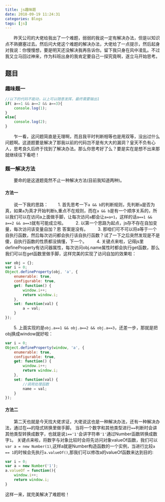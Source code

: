 ```yaml
---
title: js趣味题
date: 2018-09-19 11:24:31
categories: Blogs
tags: [js]
---
```

&emsp;&emsp;昨天公司的大佬给我出了一个难题，弱弱的我说一定有解决办法，但是以知识点不熟搪塞过去。然后问大佬这个难题的解决办法，大佬给了一点提示，然后起身对我说：你慢慢想，要是明天还没解决我再告诉你。留下我只身在风中凌乱。不过我又立马回过神来，作为科班出身的我肯定要自己一探究竟啊，遂立马开始思考。<!--more-->
## 题目
### 趣味题一
```javascript
//以下的代码不能动，以上可以随意发挥，最终需要输出1
if( a==1 && a==2 && a==3){
	console.log(1);
}
else{
	console.log(2);
}
```
&emsp;&emsp;乍一看，这问题简直是无理啊，而且我平时判断相等也是用双等，没出过什么问题啊。这道题要是解决了那我以前的代码岂不是有大大的漏洞？皇天不负有心人，思考良久后终于找到了解决办法。那么你思考好了么？要是实在是想不出来那就继续往下看吧！
### 题一解决方法
&emsp;&emsp;要命的是这道题竟然不止一种解决方法(目前我知道两种)。
#### 方法一
&emsp;&emsp;说一下我的思路：
&emsp;&emsp;1. 首先思考一下`a && b`的判断规则，先判断`a`是否为真，如果`a`为真才开始判断`b`,重点不在规则，而在`a && b`是有一个顺序关系的，所以我们可以在访问a上面做手脚，让每次访问`a`都会让`a=a+1`，这样的话`a==1 && a==2 && a==3`就有可能成立啦。
&emsp;&emsp;2. 以第一个思路为起点，js存不存在自加变量，每次访问该变量自加？恩 答案是没有。
&emsp;&emsp;3. 那咱们可不可以将a等于一个自执行函数，然后每次访问都会执行该自执行函数？试了一下之后突然发现是不是傻，自执行函数的性质都没搞懂，下一个。
&emsp;&emsp;4. 关键点来啦，记得js里defineProperty有访问器属性，每次访问obj.name属性时都会执行get函数，那么我们可以在get函数里做手脚，这样完美的实现了访问自加的效果啦：
```javascript
var obj = {};
var i = 0;
Object.defineProperty(obj, 'a', {
    enumerable: true,
    configurable: true,
    get: function() {
    	window.i++;
        return window.i;
    },
    set: function(val) {
        a = val;
    }
});
```
&emsp;&emsp;5. 上面实现的是`obj.a==1 && obj.a==2 && obj.a==3`，还差一步，那就是把obj换成window就好啦：
```javascript
var i = 0;
Object.defineProperty(window, 'a', {
    enumerable: true,
    configurable: true,
    get: function() {
		window.i++;
		return window.i;
    },
    set: function(val) {
        //调用处理函数
        name = val;
    }
});
```
#### 方法二
&emsp;&emsp;第二天也就是今天找大佬求证，大佬说这也是一种解决办法，还有一种解决办法，通过在`==`的隐式转换里做手脚。 当将一个数字和其他类型进行`==`判断时会讲其他类型转换成数字，也就是说`1=='1'`会讲字符串`'1'`通过Number函数转换成数字`1`。
关键点来啦，将数字与对象比较时会将先访问对象valueOf函数，我们可以`var a = new Number(1)`,这样a就是Number构造函数的一个实例，当进行比较`a == 1`的时候会先执行`a.valueOf()`,那我们可以修改a的valueOf函数来达到目的:
```javascript
var i = 0;
var a = new Number('1');
a.valueOf = function(){
	window.i++;
	return window.i;
}
```

这样一来，就完美解决了难题啦！